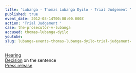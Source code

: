 ```yaml
---
title: 'Lubanga - Thomas Lubanga Dyilo - Trial Judgement '
published: true
event_date: 2012-03-14T00:00:00.000Z
action: 'Trial Judgement '
case: the-prosecutor-v-lubanga
accused: thomas-lubanga-dyilo
youtube:
slug: lubanga-events-thomas-lubanga-dyilo-trial-judgement-
---
```



[Hearing](https://youtu.be/O_m3KdZs02U)
<br>[Decision](https://www.icc-cpi.int/Pages/record.aspx?docNo=ICC-01/04-01/06-2842) on the sentence
<br>[Press release](https://www.icc-cpi.int/pages/item.aspx?name=PR776)
